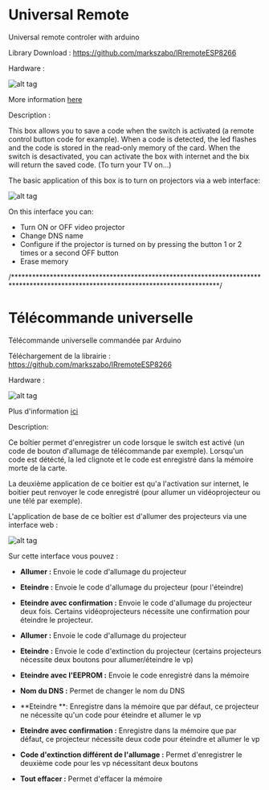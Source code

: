 # Universal Remote
Universal remote controler with arduino

Library Download : https://github.com/markszabo/IRremoteESP8266

Hardware : 

![alt tag](https://user-images.githubusercontent.com/39366401/40787534-2884d036-64ee-11e8-9586-2d007c10d1d0.jpg)

More information [here](https://github.com/AGoubs/Projet-Stage/blob/master/Doc/README.md)

Description : 

This box allows you to save a code when the switch is activated (a remote control button code for example). When a code is detected, the              led flashes and the code is stored in the read-only memory of the card.
When the switch is desactivated, you can activate the box with internet and the bix will return the saved code. (To turn your TV on...)

The basic application of this box is to turn on projectors via a web interface:

![alt tag](https://user-images.githubusercontent.com/39366401/41294090-70e8a2ae-6e57-11e8-9c2b-2744ffa6bab3.png)

On this interface you can:
- Turn ON or OFF video projector
- Change DNS name
- Configure if the projector is turned on by pressing the button 1 or 2 times or a second OFF button
- Erase memory

/***********************************************************************************************************************************/
# Télécommande universelle

Télécommande universelle commandée par Arduino

Téléchargement de la librairie : https://github.com/markszabo/IRremoteESP8266

Hardware : 

![alt tag](https://user-images.githubusercontent.com/39366401/40787534-2884d036-64ee-11e8-9586-2d007c10d1d0.jpg)

Plus d'information [ici](https://github.com/AGoubs/Projet-Stage/blob/master/Doc/README.md)

Description:

Ce boîtier permet d'enregistrer un code lorsque le switch est activé (un code de bouton d'allumage de télécommande par exemple).
Lorsqu'un code est détécté, la led clignote et le code est enregistré dans la mémoire morte de la carte.

La deuxième application de ce boitier est qu'a l'activation sur internet, le boitier peut renvoyer le code enregistré (pour allumer un vidéoprojecteur ou une télé par exemple).


L'application de base de ce boîtier est d'allumer des projecteurs via une interface web :

![alt tag](https://user-images.githubusercontent.com/39366401/41294090-70e8a2ae-6e57-11e8-9c2b-2744ffa6bab3.png)

Sur cette interface vous pouvez :
- **Allumer :** Envoie le code d'allumage du projecteur
- **Eteindre :** Envoie le code d'allumage du projecteur (pour l'éteindre)
- **Eteindre avec confirmation :** Envoie le code d'allumage du projecteur deux fois. Certains vidéoprojecteurs nécessite une confirmation     pour éteindre le projecteur.

- **Allumer :** Envoie le code d'allumage du projecteur
- **Eteindre :** Envoie le code d'extinction du projecteur (certains projecteurs nécessite deux boutons pour allumer/éteindre le vp)
- **Eteindre avec l'EEPROM :** Envoie le code enregistré dans la mémoire

- **Nom du DNS :** Permet de changer le nom du DNS
- **Eteindre **: Enregistre dans la mémoire que par défaut, ce projecteur ne nécessite qu'un code pour éteindre et allumer le vp
- **Eteindre avec confirmation :** Enregistre dans la mémoire que par défaut, ce projecteur nécessite deux code pour éteindre et allumer le   vp

- **Code d'extinction différent de l'allumage :** Permet d'enregistrer le deuxième code pour les vp nécessitant deux boutons
- **Tout effacer :** Permet d'effacer la mémoire
